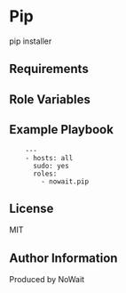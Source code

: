 Pip
=========
pip installer

Requirements
------------

Role Variables
--------------

Example Playbook
----------------
        ---
        - hosts: all
          sudo: yes
          roles:
            - nowait.pip

License
-------

MIT

Author Information
------------------

Produced by NoWait
